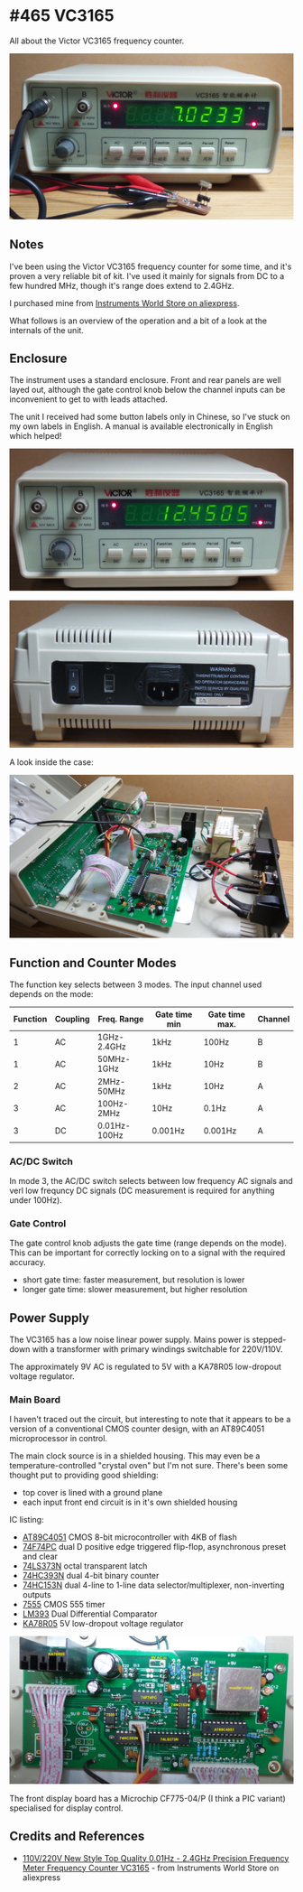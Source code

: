 # #465 VC3165

All about the Victor VC3165 frequency counter.

![Build](./assets/VC3165_build.jpg?raw=true)

## Notes

I've been using the Victor VC3165 frequency counter for some time, and it's proven a very reliable
bit of kit. I've used it mainly for signals from DC to a few hundred MHz, though it's range does
extend to 2.4GHz.

I purchased mine from [Instruments World Store on aliexpress](https://www.aliexpress.com/store/product/New-Style-Top-Quality-0-01Hz-2-4GHz-Precision-Frequency-Meter-Frequency-Counter-VC3165/1393846_32332771334.html).

What follows is an overview of the operation and a bit of a look at the internals of the unit.

## Enclosure

The instrument uses a standard enclosure.
Front and rear panels are well layed out, although the gate control knob below the channel inputs
can be inconvenient to get to with leads attached.

The unit I received had some button labels only in Chinese, so I've stuck on my own labels in English.
A manual is available electronically in English which helped!

![VC3165_front](./assets/VC3165_front.jpg?raw=true)

![VC3165_rear](./assets/VC3165_rear.jpg?raw=true)

A look inside the case:

![VC3165_internals](./assets/VC3165_internals.jpg?raw=true)

## Function and Counter Modes

The function key selects between 3 modes. The input channel used depends on the mode:

| Function | Coupling | Freq. Range  | Gate time min | Gate time max. | Channel |
|----------|----------|--------------|---------------|----------------|---------|
| 1        | AC       | 1GHz-2.4GHz  | 1kHz          | 100Hz          | B       |
| 1        | AC       | 50MHz-1GHz   | 1kHz          | 10Hz           | B       |
| 2        | AC       | 2MHz-50MHz   | 1kHz          | 10Hz           | A       |
| 3        | AC       | 100Hz-2MHz   | 10Hz          | 0.1Hz          | A       |
| 3        | DC       | 0.01Hz-100Hz | 0.001Hz       | 0.001Hz        | A       |

### AC/DC Switch

In mode 3, the AC/DC switch selects between low frequency AC signals
and verl low frequncy DC signals (DC measurement is required for anything under 100Hz).

### Gate Control

The gate control knob adjusts the gate time (range depends on the mode).
This can be important for correctly locking on to a signal with the required accuracy.

* short gate time: faster measurement, but resolution is lower
* longer gate time: slower measurement, but higher resolution

## Power Supply

The VC3165 has a low noise linear power supply.
Mains power is stepped-down with a transformer with primary windings switchable for 220V/110V.

The approximately 9V AC is regulated to 5V with a KA78R05 low-dropout voltage regulator.

### Main Board

I haven't traced out the circuit, but interesting to note that it appears
to be a version of a conventional CMOS counter design, with an AT89C4051 microprocessor in control.

The main clock source is in a shielded housing. This may even be a temperature-controlled "crystal oven" but I'm not sure.
There's been some thought put to providing good shielding:

* top cover is lined with a ground plane
* each input front end circuit is in it's own shielded housing

IC listing:

* [AT89C4051](https://www.microchip.com/wwwproducts/en/AT89C4051) CMOS 8-bit microcontroller with 4KB of flash
* [74F74PC](https://www.futurlec.com/74F/74F74.shtml) dual D positive edge triggered flip-flop, asynchronous preset and clear
* [74LS373N](https://www.futurlec.com/74LS/74LS373.shtml) octal transparent latch
* [74HC393N](https://www.futurlec.com/74HC/74HC393.shtml) dual 4-bit binary counter
* [74HC153N](https://www.futurlec.com/74HC/74HC153.shtml) dual 4-line to 1-line data selector/multiplexer, non-inverting outputs
* [7555](https://www.futurlec.com/Linear/LM555CN.shtml) CMOS 555 timer
* [LM393](http://www.ti.com/product/LM393) Dual Differential Comparator
* [KA78R05](http://product.ic114.com/PDF/K/KA78R05.pdf) 5V low-dropout voltage regulator

![VC3165_main_board](./assets/VC3165_main_board.jpg?raw=true)

The front display board has a Microchip CF775-04/P (I think a PIC variant) specialised for display control.

## Credits and References

* [110V/220V New Style Top Quality 0.01Hz - 2.4GHz Precision Frequency Meter Frequency Counter VC3165](https://www.aliexpress.com/store/product/New-Style-Top-Quality-0-01Hz-2-4GHz-Precision-Frequency-Meter-Frequency-Counter-VC3165/1393846_32332771334.html) - from Instruments World Store on aliexpress
